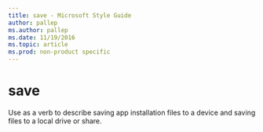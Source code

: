 ```yaml
---
title: save - Microsoft Style Guide
author: pallep
ms.author: pallep
ms.date: 11/19/2016
ms.topic: article
ms.prod: non-product specific
---
```


# save

Use as a verb to describe saving app installation files to a device and saving files to a local drive or share. 
